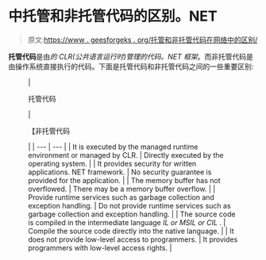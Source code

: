 # 中托管和非托管代码的区别。NET

> 原文:[https://www . geesforgeks . org/托管和非托管代码在网络中的区别/](https://www.geeksforgeeks.org/difference-between-managed-and-unmanaged-code-in-net/)

**托管代码**是由*的 CLR(公共语言运行时)管理的代码。NET 框架*。而非托管代码是由操作系统直接执行的代码。下面是托管代码和非托管代码之间的一些重要区别:

<figure class="table">

| 

托管代码

 | 

【非托管代码

 |
| --- | --- |
| It is executed by the managed runtime environment or managed by CLR. | Directly executed by the operating system. |
| It provides security for written applications. NET framework. | No security guarantee is provided for the application. |
| The memory buffer has not overflowed. | There may be a memory buffer overflow. |
| Provide runtime services such as garbage collection and exception handling. | Do not provide runtime services such as garbage collection and exception handling. |
| The source code is compiled in the intermediate language *IL or MSIL or CIL* . | Compile the source code directly into the native language. |
| It does not provide low-level access to programmers. | It provides programmers with low-level access rights. |

</figure>
